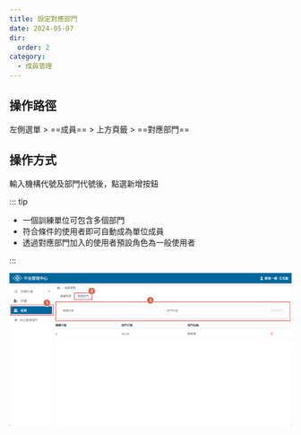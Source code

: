 ```yaml
---
title: 設定對應部門
date: 2024-05-07
dir:
  order: 2
category:
  - 成員管理
---
```


## 操作路徑

左側選單 > ==成員== > 上方頁籤 > ==對應部門==

## 操作方式

輸入機構代號及部門代號後，點選新增按鈕

::: tip

- 一個訓練單位可包含多個部門
- 符合條件的使用者即可自動成為單位成員
- 透過對應部門加入的使用者預設角色為一般使用者

:::

![設定對應部門](./images/department-mapping-1.png)
